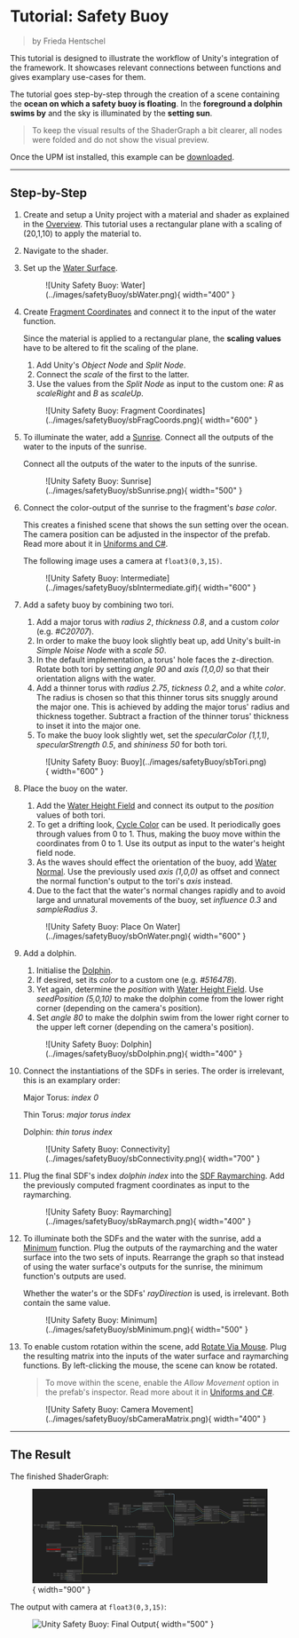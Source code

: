 <div class="container">
    <h1 class="main-heading">Tutorial: Safety Buoy</h1>
    <blockquote class="author">by Frieda Hentschel</blockquote>
</div>

This tutorial is designed to illustrate the workflow of Unity's integration of the framework. It showcases relevant connections between functions and gives examplary use-cases for them. 

The tutorial goes step-by-step through the creation of a scene containing the **ocean on which a safety buoy is floating**. In the **foreground a dolphin swims by** and the sky is illuminated by the **setting sun**.

> To keep the visual results of the ShaderGraph a bit clearer, all nodes were folded and do not show the visual preview.

Once the UPM ist installed, this example can be [downloaded](../../unity.md#user-shaders).

---

## Step-by-Step

1. Create and setup a Unity project with a material and shader as explained in the [Overview](../../unity.md). This tutorial uses a rectangular plane with a scaling of (20,1,10) to apply the material to.
2. Navigate to the shader.
3. Set up the [Water Surface](../water/waterSurface.md).

    <figure markdown="span">
        ![Unity Safety Buoy: Water](../images/safetyBuoy/sbWater.png){ width="400" }
    </figure>

4. Create [Fragment Coordinates](../basics/fragCoords.md) and connect it to the input of the water function.
   
    Since the material is applied to a rectangular plane, the **scaling values** have to be altered to fit the scaling of the plane. 

    1. Add Unity's *Object Node* and *Split Node*.
    2. Connect the *scale* of the first to the latter.
    3. Use the values from the *Split Node* as input to the custom one: *R* as *scaleRight* and *B* as *scaleUp*.

    <figure markdown="span">
        ![Unity Safety Buoy: Fragment Coordinates](../images/safetyBuoy/sbFragCoords.png){ width="600" }
    </figure>

5. To illuminate the water, add a [Sunrise](../lighting/sunriseLight.md). Connect all the outputs of the water to the inputs of the sunrise.

    Connect all the outputs of the water to the inputs of the sunrise.

    <figure markdown="span">
        ![Unity Safety Buoy: Sunrise](../images/safetyBuoy/sbSunrise.png){ width="500" }
    </figure>
    
6. Connect the color-output of the sunrise to the fragment's *base color*.
    
    This creates a finished scene that shows the sun setting over the ocean. The camera position can be adjusted in the inspector of the prefab. Read more about it in [Uniforms and C#](../uniformsAndCs.md). 

    The following image uses a camera at `float3(0,3,15)`.

    <figure markdown="span">
        ![Unity Safety Buoy: Intermediate](../images/safetyBuoy/sbIntermediate.gif){ width="600" }
    </figure>

7. Add a safety buoy by combining two tori.
    1. Add a major torus with *radius 2*, *thickness 0.8*, and a custom *color* (e.g. *#C20707*).
    2. In order to make the buoy look slightly beat up, add Unity's built-in *Simple Noise Node* with a *scale 50*.
    3. In the default implementation, a torus' hole faces the z-direction. Rotate both tori by setting *angle 90* and *axis (1,0,0)* so that their orientation aligns with the water.
    4. Add a thinner torus with *radius 2.75*, *tickness 0.2*, and a white *color*. The radius is chosen so that this thinner torus sits snuggly around the major one. This is achieved by adding the major torus' radius and thickness together. Subtract a fraction of the thinner torus' thickness to inset it into the major one.
    5. To make the buoy look slightly wet, set the *specularColor (1,1,1)*, *specularStrength 0.5*, and *shininess 50* for both tori.

    <figure markdown="span">
        ![Unity Safety Buoy: Buoy](../images/safetyBuoy/sbTori.png){ width="600" }
    </figure>

8. Place the buoy on the water.
    1. Add the [Water Height Field](../water/waterHeight.md) and connect its output to the *position* values of both tori. 
    2. To get a drifting look, [Cycle Color](../animations/colorAnimation.md) can be used. It periodically goes through values from 0 to 1. Thus, making the buoy move within the coordinates from 0 to 1. Use its output as input to the water's height field node.
    3. As the waves should effect the orientation of the buoy, add [Water Normal](../water/waterNormal.md). Use the previously used *axis (1,0,0)* as offset and connect the normal function's output to the tori's *axis* instead.
    4. Due to the fact that the water's normal changes rapidly and to avoid large and unnatural movements of the buoy, set *influence 0.3* and *sampleRadius 3*.

    <figure markdown="span">
        ![Unity Safety Buoy: Place On Water](../images/safetyBuoy/sbOnWater.png){ width="600" }
    </figure>

9. Add a dolphin.
    1. Initialise the [Dolphin](../sdfs/dolphin.md).
    2. If desired, set its *color* to a custom one (e.g. *#516478*).
    3. Yet again, determine the *position* with [Water Height Field](../water/waterHeight.md). Use *seedPosition (5,0,10)* to make the dolphin come from the lower right corner (depending on the camera's position).
    4. Set *angle 80* to make the dolphin swim from the lower right corner to the upper left corner (depending on the camera's position).

    <figure markdown="span">
        ![Unity Safety Buoy: Dolphin](../images/safetyBuoy/sbDolphin.png){ width="400" }
    </figure>

10. Connect the instantiations of the SDFs in series. The order is irrelevant, this is an examplary order:

    Major Torus: *index 0*

    Thin Torus: *major torus index* 

    Dolphin: *thin torus index*

    <figure markdown="span">
        ![Unity Safety Buoy: Connectivity](../images/safetyBuoy/sbConnectivity.png){ width="700" }
    </figure>

11. Plug the final SDF's index *dolphin index* into the [SDF Raymarching](../sdfs/raymarching.md). Add the previously computed fragment coordinates as input to the raymarching. 

    <figure markdown="span">
        ![Unity Safety Buoy: Raymarching](../images/safetyBuoy/sbRaymarch.png){ width="400" }
    </figure>

12. To illuminate both the SDFs and the water with the sunrise, add a [Minimum](../basics/minimum.md) function. Plug the outputs of the raymarching and the water surface into the two sets of inputs. Rearrange the graph so that instead of using the water surface's outputs for the sunrise, the minimum function's outputs are used. 
   
    Whether the water's or the SDFs' *rayDirection* is used, is irrelevant. Both contain the same value.

    <figure markdown="span">
        ![Unity Safety Buoy: Minimum](../images/safetyBuoy/sbMinimum.png){ width="500" }
    </figure>

13. To enable custom rotation within the scene, add [Rotate Via Mouse](../camera/mouseBasedMovement.md). Plug the resulting matrix into the inputs of the water surface and raymarching functions. By left-clicking the mouse, the scene can know be rotated. 

    > To move within the scene, enable the *Allow Movement* option in the prefab's inspector. Read more about it in [Uniforms and C#](../uniformsAndCs.md).

    <figure markdown="span">
        ![Unity Safety Buoy: Camera Movement](../images/safetyBuoy/sbCameraMatrix.png){ width="400" }
    </figure>

---

## The Result

The finished ShaderGraph:
    <figure markdown="span">
    ![Unity Safety Buoy: Final ShaderGraph](../images/safetyBuoy/sbFinalResult.png){ width="900" }
    </figure>

The output with camera at `float3(0,3,15)`:
    <figure markdown="span">
    ![Unity Safety Buoy: Final Output](../images/safetyBuoy/finalResults.gif){ width="500" }
    </figure>
